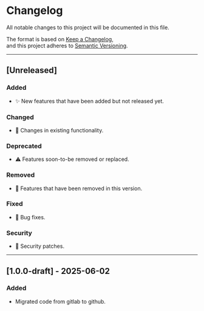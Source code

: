 # Changelog

All notable changes to this project will be documented in this file.

The format is based on [Keep a Changelog](https://keepachangelog.com/en/1.0.0/),  
and this project adheres to [Semantic Versioning](https://semver.org/).

---

## [Unreleased]

### Added

* ✨ New features that have been added but not released yet.

### Changed

* 🔁 Changes in existing functionality.

### Deprecated

* ⚠️ Features soon-to-be removed or replaced.

### Removed

* 🧹 Features that have been removed in this version.

### Fixed

* 🐛 Bug fixes.

### Security

* 🔐 Security patches.

---

## [1.0.0-draft] - 2025-06-02

### Added

* Migrated code from gitlab to github.
